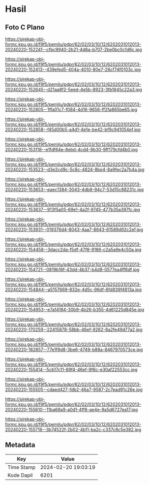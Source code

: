 # Hasil

## Foto C Plano

https://sirekap-obj-formc.kpu.go.id/f9f5/pemilu/pdpr/62/02/03/10/12/6202031012013-20240220-152241--cfbc9940-2b21-4d6a-b707-2be0bc0c1d6c.jpg

https://sirekap-obj-formc.kpu.go.id/f9f5/pemilu/pdpr/62/02/03/10/12/6202031012013-20240220-152413--439efed5-404a-4010-80e7-26cf74f0103c.jpg

https://sirekap-obj-formc.kpu.go.id/f9f5/pemilu/pdpr/62/02/03/10/12/6202031012013-20240220-152645--d21aa8f2-5eed-4e5b-8923-3fb1845c22a3.jpg

https://sirekap-obj-formc.kpu.go.id/f9f5/pemilu/pdpr/62/02/03/10/12/6202031012013-20240220-152805--1ffa01c7-f084-4d16-9656-ff2fa865be65.jpg

https://sirekap-obj-formc.kpu.go.id/f9f5/pemilu/pdpr/62/02/03/10/12/6202031012013-20240220-152858--f45d00b5-a4d1-4e1e-be42-bf9c941054ef.jpg

https://sirekap-obj-formc.kpu.go.id/f9f5/pemilu/pdpr/62/02/03/10/12/6202031012013-20240220-153118--e1fdf64e-8ebd-4cd4-9b30-9ff179cfd4b0.jpg

https://sirekap-obj-formc.kpu.go.id/f9f5/pemilu/pdpr/62/02/03/10/12/6202031012013-20240220-153523--d3e2cd9c-5c8c-4824-8be4-8a9fec2a7b4a.jpg

https://sirekap-obj-formc.kpu.go.id/f9f5/pemilu/pdpr/62/02/03/10/12/6202031012013-20240220-153653--eaec1384-3043-4db8-94c7-53d15c88231c.jpg

https://sirekap-obj-formc.kpu.go.id/f9f5/pemilu/pdpr/62/02/03/10/12/6202031012013-20240220-153837--913f5a05-69e1-4a2f-9745-477b35a397fc.jpg

https://sirekap-obj-formc.kpu.go.id/f9f5/pemilu/pdpr/62/02/03/10/12/6202031012013-20240220-153931--019376d4-8043-4aa7-8643-61589d92c2ef.jpg

https://sirekap-obj-formc.kpu.go.id/f9f5/pemilu/pdpr/62/02/03/10/12/6202031012013-20240220-154458--3dacc2da-f5df-47f8-9186-c2a5a9e4c50a.jpg

https://sirekap-obj-formc.kpu.go.id/f9f5/pemilu/pdpr/62/02/03/10/12/6202031012013-20240220-154721--0819b16f-43dd-4b37-b4d8-0577ea4ff6df.jpg

https://sirekap-obj-formc.kpu.go.id/f9f5/pemilu/pdpr/62/02/03/10/12/6202031012013-20240220-154844--a5157669-832e-4d5c-96df-6fd839f4813a.jpg

https://sirekap-obj-formc.kpu.go.id/f9f5/pemilu/pdpr/62/02/03/10/12/6202031012013-20240220-154953--e7a14184-30b9-4b26-b355-4d61225d845e.jpg

https://sirekap-obj-formc.kpu.go.id/f9f5/pemilu/pdpr/62/02/03/10/12/6202031012013-20240220-170259--22415878-58bb-46ef-9262-8a2fe49d77a2.jpg

https://sirekap-obj-formc.kpu.go.id/f9f5/pemilu/pdpr/62/02/03/10/12/6202031012013-20240220-182857--77e1f9d8-3be6-4749-b88a-8467970573ce.jpg

https://sirekap-obj-formc.kpu.go.id/f9f5/pemilu/pdpr/62/02/03/10/12/6202031012013-20240220-155414--5cb17c11-89f4-46ef-9f6c-e30af22553cc.jpg

https://sirekap-obj-formc.kpu.go.id/f9f5/pemilu/pdpr/62/02/03/10/12/6202031012013-20240220-155505--cdaed427-fdb2-46a7-9587-2c7ead91c26e.jpg

https://sirekap-obj-formc.kpu.go.id/f9f5/pemilu/pdpr/62/02/03/10/12/6202031012013-20240220-155610--11ba68a9-a0d1-4ff8-ae4e-9a5d6727ea17.jpg

https://sirekap-obj-formc.kpu.go.id/f9f5/pemilu/pdpr/62/02/03/10/12/6202031012013-20240220-155718--3b74522f-2b02-4b11-ba2c-c337c8c5e382.jpg


## Metadata

| Key        | Value               |
| ---------- | ------------------- |
| Time Stamp | 2024-02-20 19:03:19 |
| Kode Dapil | 6201                |



